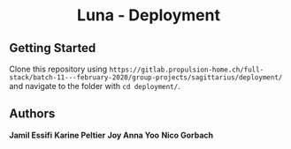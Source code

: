 <div align='center'>
<h1>Luna - Deployment</h1>
</div>

## Getting Started

Clone this repository using `https://gitlab.propulsion-home.ch/full-stack/batch-11---february-2020/group-projects/sagittarius/deployment/` and navigate to the folder with `cd deployment/`.

## Authors

**Jamil Essifi**
**Karine Peltier**
**Joy Anna Yoo**
**Nico Gorbach**